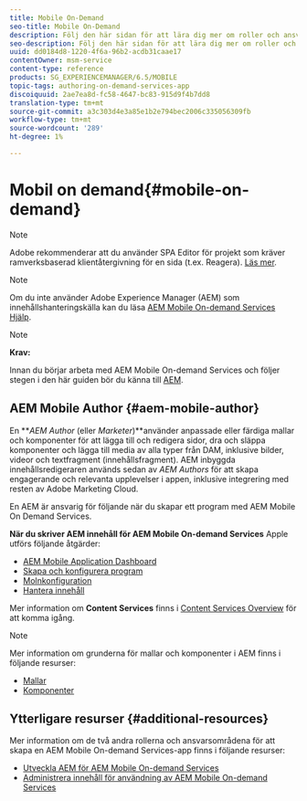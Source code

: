 ```yaml
---
title: Mobile On-Demand
seo-title: Mobile On-Demand
description: Följ den här sidan för att lära dig mer om roller och ansvarsområden för AEM som arbetar med mobila on-demand-tjänster.
seo-description: Följ den här sidan för att lära dig mer om roller och ansvarsområden för AEM som arbetar med mobila on-demand-tjänster.
uuid: dd0184d8-1220-4f6a-96b2-acdb31caae17
contentOwner: msm-service
content-type: reference
products: SG_EXPERIENCEMANAGER/6.5/MOBILE
topic-tags: authoring-on-demand-services-app
discoiquuid: 2ae7ea8d-fc58-4647-bc83-915d9f4b7dd8
translation-type: tm+mt
source-git-commit: a3c303d4e3a85e1b2e794bec2006c335056309fb
workflow-type: tm+mt
source-wordcount: '289'
ht-degree: 1%

---
```



# Mobil on demand{#mobile-on-demand}

>[!NOTE]
>
>Adobe rekommenderar att du använder SPA Editor för projekt som kräver ramverksbaserad klientåtergivning för en sida (t.ex. Reagera). [Läs mer](/help/sites-developing/spa-overview.md).

>[!NOTE]
>
>Om du inte använder Adobe Experience Manager (AEM) som innehållshanteringskälla kan du läsa [AEM Mobile On-demand Services Hjälp](https://helpx.adobe.com/digital-publishing-solution/topics.html).

>[!NOTE]
>
>**Krav:**
>
>Innan du börjar arbeta med AEM Mobile On-demand Services och följer stegen i den här guiden bör du känna till [AEM](/help/sites-deploying/deploy.md).

## AEM Mobile Author {#aem-mobile-author}

En ***AEM Author* (eller *Marketer*)**använder anpassade eller färdiga mallar och komponenter för att lägga till och redigera sidor, dra och släppa komponenter och lägga till media av alla typer från DAM, inklusive bilder, videor och textfragment (innehållsfragment). AEM inbyggda innehållsredigeraren används sedan av *AEM Authors* för att skapa engagerande och relevanta upplevelser i appen, inklusive integrering med resten av Adobe Marketing Cloud.

En AEM är ansvarig för följande när du skapar ett program med AEM Mobile On Demand Services.

**När du skriver AEM innehåll för AEM Mobile On-demand Services** Apple utförs följande åtgärder:

* [AEM Mobile Application Dashboard](/help/mobile/mobile-apps-ondemand-application-dashboard.md)
* [Skapa och konfigurera program](/help/mobile/mobile-apps-ondemand-application-create-configure-action.md)
* [Molnkonfiguration](/help/mobile/mobile-on-demand-associating-an-on-demand-app-to-cloud-configuration.md)
* [Hantera innehåll](/help/mobile/mobile-apps-ondemand-manage-content-ondemand.md)

Mer information om **Content Services** finns i [Content Services Overview](/help/mobile/develop-content-as-a-service.md) för att komma igång.

>[!NOTE]
>
>Mer information om grunderna för mallar och komponenter i AEM finns i följande resurser:
>
>* [Mallar](/help/sites-developing/templates.md)
>* [Komponenter](/help/sites-developing/components.md)

>



## Ytterligare resurser {#additional-resources}

Mer information om de två andra rollerna och ansvarsområdena för att skapa en AEM Mobile On-demand Services-app finns i följande resurser:

* [Utveckla AEM för AEM Mobile On-demand Services](/help/mobile/aem-mobile-on-demand.md)
* [Administrera innehåll för användning av AEM Mobile On-demand Services](/help/mobile/aem-mobile.md)

